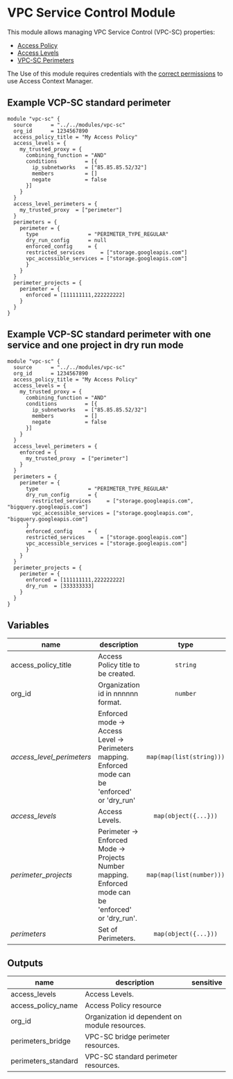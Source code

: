 # VPC Service Control Module

This module allows managing VPC Service Control (VPC-SC) properties:

- [Access Policy](https://cloud.google.com/access-context-manager/docs/create-access-policy)
- [Access Levels](https://cloud.google.com/access-context-manager/docs/manage-access-levels)
- [VPC-SC Perimeters](https://cloud.google.com/vpc-service-controls/docs/service-perimeters)

The Use of this module requires credentials with the [correct permissions](https://cloud.google.com/access-context-manager/docs/access-control) to use Access Context Manager.

## Example VCP-SC standard perimeter

```hcl
module "vpc-sc" {
  source      = "../../modules/vpc-sc"
  org_id      = 1234567890
  access_policy_title = "My Access Policy"
  access_levels = {
    my_trusted_proxy = {  
      combining_function = "AND"
      conditions         = [{
        ip_subnetworks   = ["85.85.85.52/32"]
        members          = []
        negate           = false
      }]
    }
  }
  access_level_perimeters = {
    my_trusted_proxy  = ["perimeter"]
  } 
  perimeters = { 
    perimeter = {
      type                = "PERIMETER_TYPE_REGULAR"
      dry_run_config      = null
      enforced_config     = {
      restricted_services     = ["storage.googleapis.com"]
      vpc_accessible_services = ["storage.googleapis.com"]
      }
    }
  }
  perimeter_projects = {
    perimeter = {
      enforced = [111111111,222222222]
    }
  }
}
```

## Example VCP-SC standard perimeter with one service and one project in dry run mode
```hcl
module "vpc-sc" {
  source      = "../../modules/vpc-sc"
  org_id      = 1234567890
  access_policy_title = "My Access Policy"
  access_levels = {
    my_trusted_proxy = {  
      combining_function = "AND"
      conditions         = [{
        ip_subnetworks   = ["85.85.85.52/32"]
        members          = []
        negate           = false
      }]
    }
  }
  access_level_perimeters = {
    enforced = {
      my_trusted_proxy  = ["perimeter"]
    }
  } 
  perimeters = { 
    perimeter = {
      type                = "PERIMETER_TYPE_REGULAR"
      dry_run_config      = {
        restricted_services     = ["storage.googleapis.com", "bigquery.googleapis.com"]
        vpc_accessible_services = ["storage.googleapis.com", "bigquery.googleapis.com"]
      }
      enforced_config     = {
      restricted_services     = ["storage.googleapis.com"]
      vpc_accessible_services = ["storage.googleapis.com"]
      }
    }
  }
  perimeter_projects = {
    perimeter = {
      enforced = [111111111,222222222]
      dry_run  = [333333333]
    }
  }
}
```

<!-- BEGIN TFDOC -->
## Variables

| name | description | type | required | default |
|---|---|:---: |:---:|:---:|
| access_policy_title | Access Policy title to be created. | <code title="">string</code> | ✓ |  |
| org_id | Organization id in nnnnnn format. | <code title="">number</code> | ✓ |  |
| *access_level_perimeters* | Enforced mode -> Access Level -> Perimeters mapping. Enforced mode can be 'enforced' or 'dry_run' | <code title="map&#40;map&#40;list&#40;string&#41;&#41;&#41;">map(map(list(string)))</code> |  | <code title="">{}</code> |
| *access_levels* | Access Levels. | <code title="map&#40;object&#40;&#123;&#10;combining_function &#61; string&#10;conditions &#61; list&#40;object&#40;&#123;&#10;ip_subnetworks &#61; list&#40;string&#41;&#10;members        &#61; list&#40;string&#41;&#10;negate         &#61; string&#10;&#125;&#41;&#41;&#10;&#125;&#41;&#41;">map(object({...}))</code> |  | <code title="">{}</code> |
| *perimeter_projects* | Perimeter -> Enforced Mode -> Projects Number mapping. Enforced mode can be 'enforced' or 'dry_run'. | <code title="map&#40;map&#40;list&#40;number&#41;&#41;&#41;">map(map(list(number)))</code> |  | <code title="">{}</code> |
| *perimeters* | Set of Perimeters. | <code title="map&#40;object&#40;&#123;&#10;type &#61; string&#10;dry_run_config &#61; object&#40;&#123;&#10;restricted_services     &#61; list&#40;string&#41;&#10;vpc_accessible_services &#61; list&#40;string&#41;&#10;&#125;&#41;&#10;enforced_config &#61; object&#40;&#123;&#10;restricted_services     &#61; list&#40;string&#41;&#10;vpc_accessible_services &#61; list&#40;string&#41;&#10;&#125;&#41;&#10;&#125;&#41;&#41;">map(object({...}))</code> |  | <code title="">{}</code> |

## Outputs

| name | description | sensitive |
|---|---|:---:|
| access_levels | Access Levels. |  |
| access_policy_name | Access Policy resource |  |
| org_id | Organization id dependent on module resources. |  |
| perimeters_bridge | VPC-SC bridge perimeter resources. |  |
| perimeters_standard | VPC-SC standard perimeter resources. |  |
<!-- END TFDOC -->
